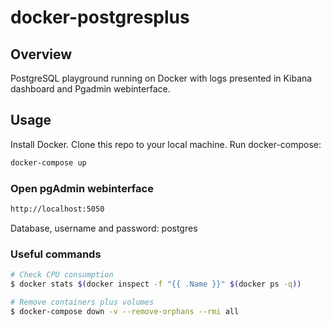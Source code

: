 # docker-postgresplus


## Overview
PostgreSQL playground running on Docker with logs presented in Kibana dashboard and Pgadmin webinterface.

## Usage
Install Docker. Clone this repo to your local machine. Run docker-compose: 
```bash
docker-compose up
```

### Open pgAdmin webinterface
```bash
http://localhost:5050
```
Database, username and password: postgres


### Useful commands
```bash
# Check CPU consumption
$ docker stats $(docker inspect -f "{{ .Name }}" $(docker ps -q))

# Remove containers plus volumes
$ docker-compose down -v --remove-orphans --rmi all
```